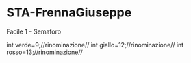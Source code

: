 # STA-FrennaGiuseppe

Facile 1 – Semaforo

int verde=9;//rinominazione//
int giallo=12;//rinominazione//
int rosso=13;//rinominazione//
